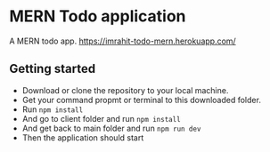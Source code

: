 # MERN Todo application

A MERN todo app.
https://imrahit-todo-mern.herokuapp.com/

## Getting started
* Download or clone the repository to your local machine.
* Get your command propmt or terminal to this downloaded folder.
* Run 
``` npm install ```
* And go to client folder and run ```npm install```
* And get back to main folder and run ```npm run dev```
* Then the application should start 
